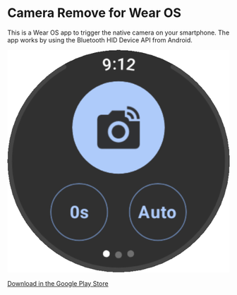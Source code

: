 # Camera Remove for Wear OS

This is a Wear OS app to trigger the native camera on your smartphone.
The app works by using the Bluetooth HID Device API from Android.

![Screenshot of the Main UI](./images/main-ui.png)

[Download in the Google Play Store](https://play.google.com/store/apps/details?id=dev.niro.cameraremote)